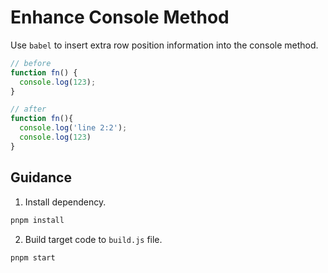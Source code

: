 # Enhance Console Method

Use `babel` to insert extra row position information into the console method.

```js
// before
function fn() {
  console.log(123);
}

// after
function fn(){
  console.log('line 2:2');
  console.log(123)
}
```

## Guidance

1. Install dependency.

```bash
pnpm install
```

2. Build target code to `build.js` file.

```bash
pnpm start
```

